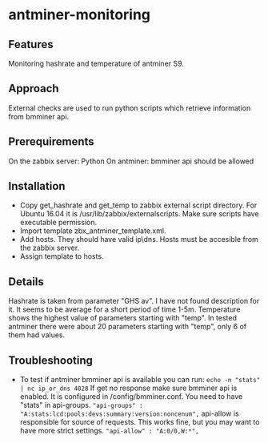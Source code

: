 # antminer-monitoring
## Features
Monitoring hashrate and temperature of antminer S9.
## Approach
External checks are used to run python scripts which retrieve information from bmminer api. 
## Prerequirements
On the zabbix server: Python
On antminer: bmminer api should be allowed
## Installation
* Copy get_hashrate and get_temp to zabbix external script directory. For Ubuntu 16.04 it is /usr/lib/zabbix/externalscripts. Make sure scripts have executable permission.
* Import template zbx_antminer_template.xml.
* Add hosts. They should have valid ip\dns. Hosts must be accesible from the zabbix server.
* Assign template to hosts.
## Details
Hashrate is taken from parameter "GHS av". I have not found description for it. It seems to be average for a short period of time 1-5m.
Temperature shows the highest value of parameters starting with "temp". In tested antminer there were about 20 parameters starting with "temp", only 6 of them had values. 
## Troubleshooting
* To test if antminer bmminer api is available you can run:
`echo -n "stats" | nc ip_or_dns 4028`
If get no response make sure bmminer api is enabled. It is configured in /config/bmminer.conf. 
You need to have "stats" in api-groups.
`"api-groups" : "A:stats:lcd:pools:devs:summary:version:noncenum",`
api-allow is responsible for source of requests. This works fine, but you may want to have more strict settings.
`"api-allow" : "A:0/0,W:*",`
